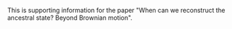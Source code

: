 This is supporting information for the paper "When can we reconstruct the ancestral state? Beyond Brownian motion".

